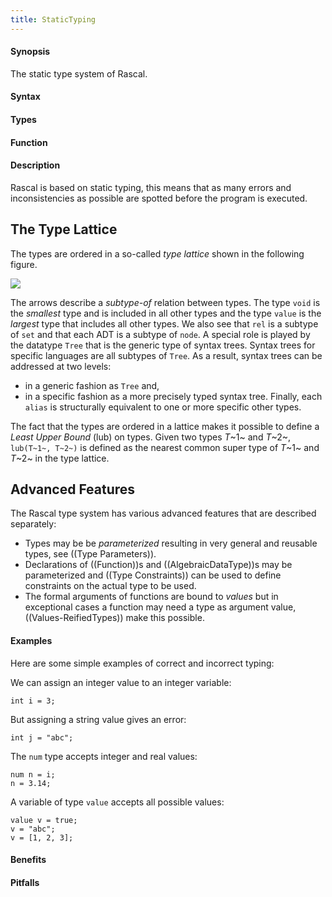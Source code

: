```yaml
---
title: StaticTyping
---
```


#### Synopsis

The static type system of Rascal.

#### Syntax

#### Types

#### Function

#### Description

Rascal is based on static typing, this means that as many errors and inconsistencies as possible are spotted before 
the program is executed. 

## The Type Lattice


The types are ordered in a so-called _type lattice_ shown in the following figure.

![](/assets/type-lattice.png)


The arrows describe a _subtype-of_ relation between types. The type `void` is the _smallest_ type and 
is included in all other types and the type `value` is the _largest_ type that includes all other types. 
We also see that `rel` is a subtype of `set` and that each ADT is a subtype of `node`. 
A special role is played by the datatype `Tree` that is the generic type of syntax trees. 
Syntax trees for specific languages are all subtypes of `Tree`. As a result, syntax trees can be addressed at two levels: 

*  in a generic fashion as `Tree` and,
*  in a specific fashion as a more precisely typed syntax tree. 
Finally, each `alias` is structurally equivalent to one or more specific other types.


The fact that the types are ordered in a lattice makes it possible to define a *Least Upper Bound* (lub) on types.
Given two types _T_~1~ and _T_~2~, `lub(T~1~, T~2~)` is defined as the nearest common super type of _T_~1~ and _T_~2~
in the type lattice.

## Advanced Features

The Rascal type system has various advanced features that are described separately:

*  Types may be be _parameterized_ resulting in very general and reusable types, see ((Type Parameters)).
*  Declarations of ((Function))s and ((AlgebraicDataType))s may be parameterized and ((Type Constraints)) can be used to define
   constraints on the actual type to be used.
*  The formal arguments of functions are bound to _values_ but in exceptional cases
  a function may need a type as argument value, ((Values-ReifiedTypes)) make this possible.

#### Examples

Here are some simple examples of correct and incorrect typing:

We can assign an integer value to an integer variable:
```rascal-shell,continue,error
int i = 3;
```
But assigning a string value gives an error:
```rascal-shell,continue,error
int j = "abc";
```
The `num` type accepts integer and real values:
```rascal-shell,continue,error
num n = i;
n = 3.14;
```
A variable of type `value` accepts all possible values:
```rascal-shell,continue,error
value v = true;
v = "abc";
v = [1, 2, 3];
```

#### Benefits

#### Pitfalls

